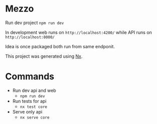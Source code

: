 # Mezzo

Run dev project `npm run dev`

In development web runs on `http://localhost:4200/` while API runs on `http://localhost:8000/` 

Idea is once packaged both run from same endponit.

This project was generated using [Nx](https://nx.dev).

# Commands

- Run dev api and web
  - `npm run dev`
- Run tests for api
  - `nx test core`
- Serve only api
  - `nx serve core`
